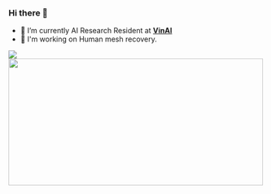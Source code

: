 ### Hi there 👋

<!--
**nguyenquivinhquang/nguyenquivinhquang** is a ✨ _special_ ✨ repository because its `README.md` (this file) appears on your GitHub profile.

Here are some ideas to get you started:

- 🔭 I’m currently working on ...
- 🌱 I’m currently learning ...
- 👯 I’m looking to collaborate on ...
- 🤔 I’m looking for help with ...
- 💬 Ask me about ...
- 📫 How to reach me: ...
- 😄 Pronouns: ...
- ⚡ Fun fact: ...
-->
- 🔭 I’m currently AI Research Resident at [**VinAI**](https://www.vinai.io/ai-residency/)
- 🌱 I'm working on Human mesh recovery.

<img align="bottom" src="https://github-readme-stats.vercel.app/api?username=nguyenquivinhquang&show_icons=true&icon_color=CE1D2D&text_color=718096&bg_color=ffffff" />

<a>
    <img
         align="left"
        src="https://github-readme-stats.vercel.app/api/top-langs/?username=nguyenquivinhquang&hide=javascript,html,C,CSS&langs_count=10&theme=dracula&layout=compact"
        width="500"
        height="250"
    />
</a>
